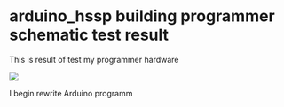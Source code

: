 # arduino_hssp building programmer schematic test result

This is result of test  my  programmer hardware 

![](./my%20target%20board.jpg)



I begin rewrite Arduino programm 
